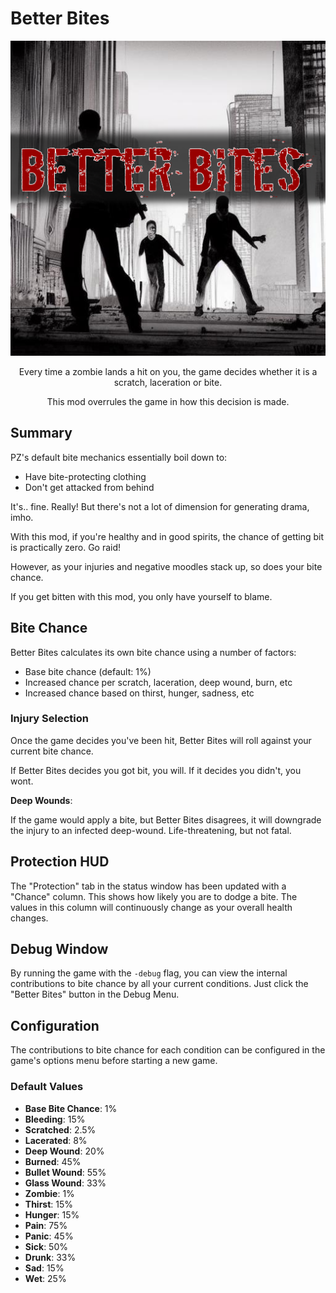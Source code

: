 # Better Bites

<p align="center">
<img src="./poster.png">
</p>
<p align="center">
Every time a zombie lands a hit on you, the game decides whether it is a scratch, laceration or bite.
</p>
<p align="center">
This mod overrules the game in how this decision is made.
</p>

## Summary

PZ's default bite mechanics essentially boil down to:
- Have bite-protecting clothing
- Don't get attacked from behind

It's.. fine. Really! But there's not a lot of dimension for generating drama, imho.

With this mod, if you're healthy and in good spirits, the chance of getting bit is practically zero. Go raid!

However, as your injuries and negative moodles stack up, so does your bite chance.

If you get bitten with this mod, you only have yourself to blame.

## Bite Chance

Better Bites calculates its own bite chance using a number of factors:

- Base bite chance (default: 1%)
- Increased chance per scratch, laceration, deep wound, burn, etc
- Increased chance based on thirst, hunger, sadness, etc

### Injury Selection

Once the game decides you've been hit, Better Bites will roll against your current bite chance.

If Better Bites decides you got bit, you will. If it decides you didn't, you wont.

**Deep Wounds**:

If the game would apply a bite, but Better Bites disagrees, it will downgrade the injury to an infected deep-wound. Life-threatening, but not fatal.

## Protection HUD

The "Protection" tab in the status window has been updated with a "Chance" column. This shows how likely you are to dodge a bite. The values in this column will continuously change as your overall health changes.

## Debug Window

By running the game with the `-debug` flag, you can view the internal contributions to bite chance by all your current conditions. Just click the "Better Bites" button in the Debug Menu.

## Configuration

The contributions to bite chance for each condition can be configured in the game's options menu before starting a new game.

### Default Values

- **Base Bite Chance**: 1%
- **Bleeding**: 15%
- **Scratched**: 2.5%
- **Lacerated**: 8%
- **Deep Wound**: 20%
- **Burned**: 45%
- **Bullet Wound**: 55%
- **Glass Wound**: 33%
- **Zombie**: 1%
- **Thirst**: 15%
- **Hunger**: 15%
- **Pain**: 75%
- **Panic**: 45%
- **Sick**: 50%
- **Drunk**: 33%
- **Sad**: 15%
- **Wet**: 25%